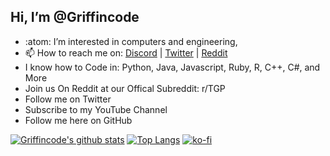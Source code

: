 Hi, I’m @Griffincode
-----
- :atom: I’m interested in computers and engineering,  
- 📫 How to reach me on: [Discord](https://dsc.gg/griffincode) | [Twitter](https://twitter.com/Griffincode2) | [Reddit](https://www.reddit.com/user/Griffincode21)
- I know how to Code in: Python, Java, Javascript, Ruby, R, C++, C#, and More
- Join us On Reddit at our Offical Subreddit: r/TGP 
- Follow me on Twitter 
- Subscribe to my YouTube Channel
- Follow me here on GitHub

[![Griffincode's github stats](https://github-readme-stats.vercel.app/api?username=Griphcode)](https://github.com/Griphcode/github-readme-stats) 
[![Top Langs](https://github-readme-stats.vercel.app/api/top-langs/?username=griphcode&layout=compact)](https://github.com/griphcode/github-readme-stats)
[![ko-fi](https://ko-fi.com/img/githubbutton_sm.svg)](https://ko-fi.com/N4N6693Q4)
